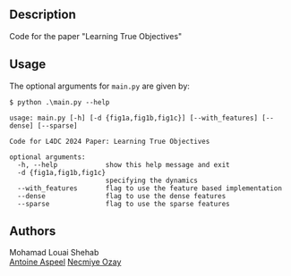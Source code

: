 ## Description

Code for the paper "Learning True Objectives"

## Usage
The optional arguments for  `main.py` are given by:

```console
$ python .\main.py --help

usage: main.py [-h] [-d {fig1a,fig1b,fig1c}] [--with_features] [--dense] [--sparse]

Code for L4DC 2024 Paper: Learning True Objectives

optional arguments:
  -h, --help            show this help message and exit
  -d {fig1a,fig1b,fig1c}
                        specifying the dynamics
  --with_features       flag to use the feature based implementation
  --dense               flag to use the dense features
  --sparse              flag to use the sparse features
```



## Authors

Mohamad Louai Shehab  
[Antoine Aspeel](https://aaspeel.github.io/) 
[Necmiye Ozay](https://web.eecs.umich.edu/~necmiye/)

